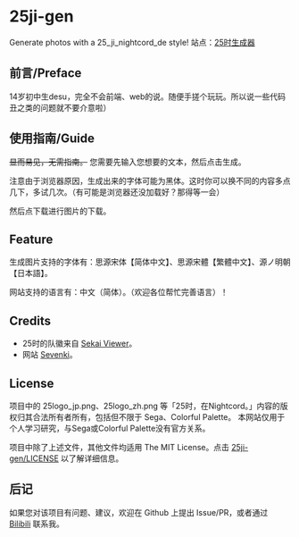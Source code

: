 # 25ji-gen
Generate photos with a 25_ji_nightcord_de style!
站点：[25时生成器](https://25ji.netlify.app/)
## 前言/Preface

14岁初中生desu，完全不会前端、web的说。随便手搓个玩玩。所以说一些代码丑之类的问题就不要介意啦）

## 使用指南/Guide

~~显而易见，无需指南。~~ 您需要先输入您想要的文本，然后点击生成。

注意由于浏览器原因，生成出来的字体可能为黑体。这时你可以换不同的内容多点几下，多试几次。（有可能是浏览器还没加载好？那得等一会）

然后点下载进行图片的下载。

## Feature

生成图片支持的字体有：思源宋体【简体中文】、思源宋體【繁體中文】、源ノ明朝【日本語】。

网站支持的语言有：中文（简体）。（欢迎各位帮忙完善语言）！

## Credits

- 25时的队徽来自 [Sekai Viewer](https://sekai.best/)。
- 网站 [Sevenki](https://github.com/sevenki666)。

## License

项目中的 25logo_jp.png、25logo_zh.png 等「25时，在Nightcord。」内容的版权归其合法所有者所有，包括但不限于 Sega、Colorful Palette。 本网站仅用于个人学习研究，与Sega或Colorful Palette没有官方关系。

项目中除了上述文件，其他文件均适用 The MIT License。点击 [25ji-gen/LICENSE](https://github.com/sevenki666/25ji-gen/blob/main/LICENSE) 以了解详细信息。

## 后记

如果您对该项目有问题、建议，欢迎在 Github 上提出 Issue/PR，或者通过 [Bilibili](https://space.bilibili.com/566794905) 联系我。


